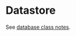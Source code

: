 # Datastore

See [database class notes](https://github.com/gwu-business/istm-4121/tree/master/notes). 
